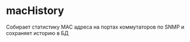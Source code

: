 # macHistory
Собирает статистику MAC адреса на портах коммутаторов по SNMP и сохраняет историю в БД
